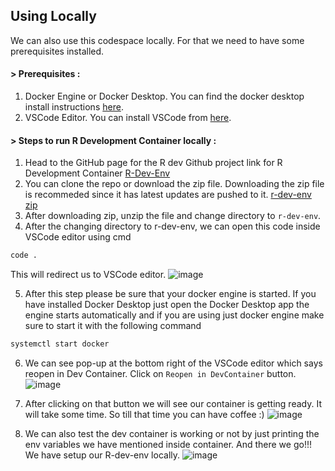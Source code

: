 ## Using Locally
 We can also use this codespace locally. For that we need to have some prerequisites installed.


#### > Prerequisites :

1. Docker Engine or Docker Desktop. You can find the docker desktop install instructions [here](https://www.docker.com/products/docker-desktop/).
2. VSCode Editor. You can install VSCode from [here](https://code.visualstudio.com/download).


#### > Steps to run R Development Container locally :

1. Head to the GitHub page for the R dev Github project link for R Development Container [R-Dev-Env](https://github.com/r-devel/r-dev-env)
2. You can clone the repo or download the zip file. Downloading the zip file is recommeded since it has latest updates are pushed to it. 
 [r-dev-env zip](https://github.com/r-devel/r-dev-env/archive/refs/heads/devel.zip)
3. After downloading zip, unzip the file and change directory to `r-dev-env`.
4. After the changing directory to r-dev-env, we can open this code inside VSCode editor using cmd 
```bash
code .
```
This will redirect us to VSCode editor.
![image](https://github.com/r-devel/r-dev-env/assets/72031540/52095a96-4912-431e-9c28-ada143f7cab9)

5. After this step please be sure that your docker engine is started. If you have installed Docker Desktop just open the Docker Desktop app the engine starts automatically and if you are using just docker engine make sure to start it with the following command
```bash
systemctl start docker
```

6. We can see pop-up at the bottom right of the VSCode editor which says reopen in Dev Container. 
Click on `Reopen in DevContainer` button.                                              
![image](https://github.com/r-devel/r-dev-env/assets/72031540/5c29b955-972f-4a7c-bad8-2d8050b13b9d)

7. After clicking on that button we will see our container is getting ready. It will take some time. So till that time you can have coffee :)
   ![image](https://github.com/r-devel/r-dev-env/assets/72031540/044d1e27-22a6-45df-82ec-8fb65abd75e8)
8. We can also test the dev container is working or not by just printing the env variables we have mentioned inside container. And there we go!!! We have setup our R-dev-env locally.
   ![image](https://github.com/r-devel/r-dev-env/assets/72031540/026668de-a9bb-49bc-a515-c16a218b685d)

